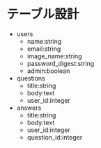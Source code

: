 # テーブル設計
- users
   - name:string
   - email:string
   - image_name:string
   - password_digest:string
   - admin:boolean
- questions
   - title:string
   - body:text
   - user_id:integer
- answers
   - title:string
   - body:text
   - user_id:integer
   - question_id:integer

